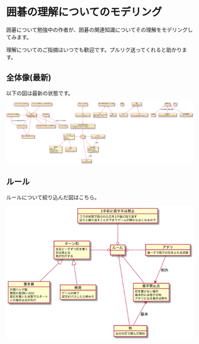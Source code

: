 # 囲碁の理解についてのモデリング

囲碁について勉強中の作者が、囲碁の関連知識についてその理解をモデリングしてみます。

理解についてのご指摘はいつでも歓迎です。プルリク送ってくれると助かります。

## 全体像(最新)

以下の図は最新の状態です。

![全体_モデル図](KnowledgeBase.png)

## ルール

ルールについて絞り込んだ図はこちら。

![ルール_モデル図](rule/rule.png)